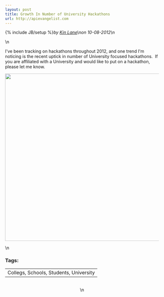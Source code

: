 ```yaml
---
layout: post
title: Growth In Number of University Hackathons
url: http://apievangelist.com
---
```

{% include JB/setup %}<i><span class="small">by</span> <a href="https://plus.google.com/106460238807821851374" rel="author">Kin Lane</a>\n<span class="small">on</span> <span class="post-date">10-08-2012</span>\n</i><p></p>\n<p>I've been tracking on hackathons throughout 2012, and one trend I'm noticing is the recent uptick in number of University focused hackathons. &nbsp;If you are affiliated with a University and would like to put on a hackathon, please let me know.</p>
<p><img style="display: block; margin-left: auto; margin-right: auto;" src="https://s3.amazonaws.com/kinlane-productions/hackweekends/Hackathons-Universities-2012.png" alt="" width="550" /></p>\n<h3>Tags:</h3><center><table cellpadding="5" cellspacing="5" width="90%" border="0"><tr><td>Collegs, Schools, Students, University</td></tr></table><br />\n